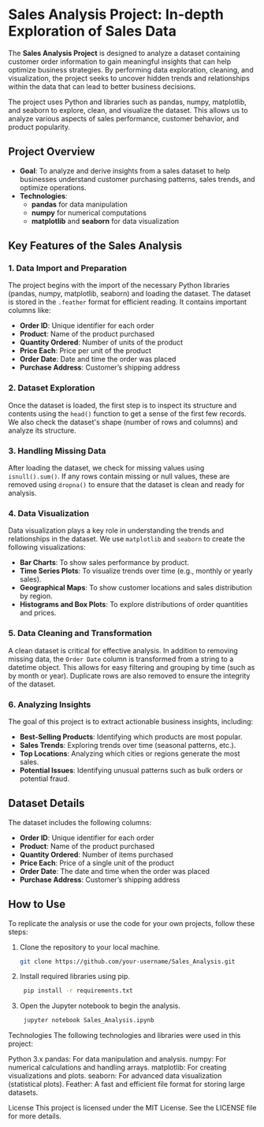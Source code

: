 # Sales Analysis Project: In-depth Exploration of Sales Data

The **Sales Analysis Project** is designed to analyze a dataset containing customer order information to gain meaningful insights that can help optimize business strategies. By performing data exploration, cleaning, and visualization, the project seeks to uncover hidden trends and relationships within the data that can lead to better business decisions.

The project uses Python and libraries such as pandas, numpy, matplotlib, and seaborn to explore, clean, and visualize the dataset. This allows us to analyze various aspects of sales performance, customer behavior, and product popularity.

## Project Overview

- **Goal**: To analyze and derive insights from a sales dataset to help businesses understand customer purchasing patterns, sales trends, and optimize operations.
- **Technologies**: 
    - **pandas** for data manipulation
    - **numpy** for numerical computations
    - **matplotlib** and **seaborn** for data visualization

## Key Features of the Sales Analysis

### 1. Data Import and Preparation
The project begins with the import of the necessary Python libraries (pandas, numpy, matplotlib, seaborn) and loading the dataset. The dataset is stored in the `.feather` format for efficient reading. It contains important columns like:

- **Order ID**: Unique identifier for each order
- **Product**: Name of the product purchased
- **Quantity Ordered**: Number of units of the product
- **Price Each**: Price per unit of the product
- **Order Date**: Date and time the order was placed
- **Purchase Address**: Customer’s shipping address

### 2. Dataset Exploration
Once the dataset is loaded, the first step is to inspect its structure and contents using the `head()` function to get a sense of the first few records. We also check the dataset's shape (number of rows and columns) and analyze its structure.

### 3. Handling Missing Data
After loading the dataset, we check for missing values using `isnull().sum()`. If any rows contain missing or null values, these are removed using `dropna()` to ensure that the dataset is clean and ready for analysis.

### 4. Data Visualization
Data visualization plays a key role in understanding the trends and relationships in the dataset. We use `matplotlib` and `seaborn` to create the following visualizations:

- **Bar Charts**: To show sales performance by product.
- **Time Series Plots**: To visualize trends over time (e.g., monthly or yearly sales).
- **Geographical Maps**: To show customer locations and sales distribution by region.
- **Histograms and Box Plots**: To explore distributions of order quantities and prices.

### 5. Data Cleaning and Transformation
A clean dataset is critical for effective analysis. In addition to removing missing data, the `Order Date` column is transformed from a string to a datetime object. This allows for easy filtering and grouping by time (such as by month or year). Duplicate rows are also removed to ensure the integrity of the dataset.

### 6. Analyzing Insights
The goal of this project is to extract actionable business insights, including:

- **Best-Selling Products**: Identifying which products are most popular.
- **Sales Trends**: Exploring trends over time (seasonal patterns, etc.).
- **Top Locations**: Analyzing which cities or regions generate the most sales.
- **Potential Issues**: Identifying unusual patterns such as bulk orders or potential fraud.

## Dataset Details

The dataset includes the following columns:

- **Order ID**: Unique identifier for each order
- **Product**: Name of the product purchased
- **Quantity Ordered**: Number of items purchased
- **Price Each**: Price of a single unit of the product
- **Order Date**: The date and time when the order was placed
- **Purchase Address**: Customer’s shipping address

## How to Use
To replicate the analysis or use the code for your own projects, follow these steps:
1. Clone the repository to your local machine.
   ```bash
   git clone https://github.com/your-username/Sales_Analysis.git

2. Install required libraries using pip.
   ```bash 
    pip install -r requirements.txt

3. Open the Jupyter notebook to begin the analysis.
   ```bash 
    jupyter notebook Sales_Analysis.ipynb

Technologies
The following technologies and libraries were used in this project:

Python 3.x
pandas: For data manipulation and analysis.
numpy: For numerical calculations and handling arrays.
matplotlib: For creating visualizations and plots.
seaborn: For advanced data visualization (statistical plots).
Feather: A fast and efficient file format for storing large datasets.

License
This project is licensed under the MIT License. See the LICENSE file for more details.